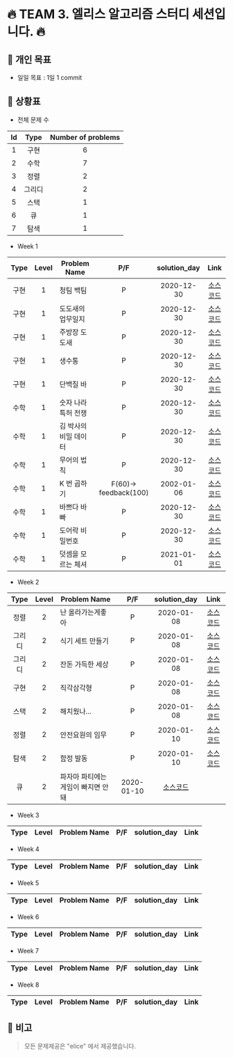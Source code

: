 # 🔥 TEAM 3. 엘리스 알고리즘  스터디 세션입니다. 🔥

## 📢 개인 목표

+ 일일 목표 : 1일 1 commit

## 📢 상황표

+ 전체 문제 수

| Id | Type | Number of problems |
| :---: | :---: | :---: |
| 1 | 구현| 6 |
| 2 | 수학 | 7 |
| 3 | 정렬 | 2 |
| 4 | 그리디 | 2 |
| 5 | 스택 | 1 |
| 6 | 큐 | 1 |
| 7 | 탐색 | 1 |



+ Week 1

| Type| Level | Problem Name | P/F | solution_day | Link |
| :---: | :---: | --- | :---: | :---: | :---: |
| 구현 | 1 | 청팀 백팀 | P | 2020-12-30 | [소스코드](https://kdt-gitlab.elice.io/WI/elice_algorithm_study/-/blob/master/Week1/Q1.py) |
| 구현 | 1 | 도도새의 업무일지 | P | 2020-12-30 | [소스코드](https://kdt-gitlab.elice.io/WI/elice_algorithm_study/-/blob/master/Week1/Q2.py) |
| 구현 | 1 | 주방장 도도새 | P | 2020-12-30 | [소스코드](https://kdt-gitlab.elice.io/WI/elice_algorithm_study/-/blob/master/Week1/Q3.py) |
| 구현 | 1 | 생수통 | P | 2020-12-30 | [소스코드](https://kdt-gitlab.elice.io/WI/elice_algorithm_study/-/blob/master/Week1/Q4.py) |
| 구현 | 1 | 단백질 바 | P | 2020-12-30 | [소스코드](https://kdt-gitlab.elice.io/WI/elice_algorithm_study/-/blob/master/Week1/Q5.py) |
| 수학 | 1 | 숫자 나라 특허 전쟁 | P | 2020-12-30 | [소스코드](https://kdt-gitlab.elice.io/WI/elice_algorithm_study/-/blob/master/Week1/Q6.py) |
| 수학 | 1 | 김 박사의 비밀 데이터 | P | 2020-12-30 | [소스코드](https://kdt-gitlab.elice.io/WI/elice_algorithm_study/-/blob/master/Week1/Q7.py) |
| 수학 | 1 | 무어의 법칙 | P | 2020-12-30 | [소스코드](https://kdt-gitlab.elice.io/WI/elice_algorithm_study/-/blob/master/Week1/Q8.py) |
| 수학 | 1 | K 번 곱하기 | F(60)-> feedback(100) | 2002-01-06 | [소스코드](https://kdt-gitlab.elice.io/WI/elice_algorithm_study/-/blob/master/Week1/Q9.py) |
| 수학 | 1 | 바쁘다 바빠 | P | 2020-12-30 | [소스코드](https://kdt-gitlab.elice.io/WI/elice_algorithm_study/-/blob/master/Week1/Q10.py) |
| 수학 | 1 | 도어락 비밀번호 | P | 2020-12-30 | [소스코드](https://kdt-gitlab.elice.io/WI/elice_algorithm_study/-/blob/master/Week1/Q11.py) |
| 수학 | 1 | 덧셈을 모르는 체셔 | P | 2021-01-01 | [소스코드](https://kdt-gitlab.elice.io/WI/elice_algorithm_study/-/blob/master/Week1/Q12.py) |

+ Week 2

| Type | Level | Problem Name | P/F | solution_day | Link |
| :---: | :---: | --- | :---: | :---: | :---: |
| 정렬 | 2 | 난 올라가는게좋아 | P | 2020-01-08 | [소스코드](https://kdt-gitlab.elice.io/WI/elice_algorithm_study/-/blob/master/Week2/Q_%EB%82%9C%EC%98%AC%EB%9D%BC%EA%B0%80%EB%8A%94%EA%B2%8C%EC%A2%8B%EC%95%84.py) |
| 그리디 | 2 | 식기 세트 만들기 | P | 2020-01-08 | [소스코드](https://kdt-gitlab.elice.io/WI/elice_algorithm_study/-/blob/master/Week2/Q_%EC%8B%9D%EA%B8%B0%EC%84%B8%ED%8A%B8%EB%A7%8C%EB%93%A4%EA%B8%B0.py) |
| 그리디 | 2 | 잔돈 가득한 세상 | P | 2020-01-08 | [소스코드](https://kdt-gitlab.elice.io/WI/elice_algorithm_study/-/blob/master/Week2/Q_%EC%9E%94%EB%8F%88%EA%B0%80%EB%93%9D%ED%95%9C%EC%84%B8%EC%83%81.py) |
| 구현 | 2 | 직각삼각형 | P | 2020-01-08 | [소스코드](https://kdt-gitlab.elice.io/WI/elice_algorithm_study/-/blob/master/Week2/Q_%EC%A7%81%EA%B0%81%EC%82%BC%EA%B0%81%ED%98%95.py) |
| 스택 | 2 | 해치웠나... | P | 2020-01-08 | [소스코드](https://kdt-gitlab.elice.io/WI/elice_algorithm_study/-/blob/master/Week2/Q_%ED%95%B4%EC%A7%80%EC%9B%A0%EB%82%98.py) |
| 정렬 | 2 | 안전요원의 임무 | P | 2020-01-10 | [소스코드](https://kdt-gitlab.elice.io/WI/elice_algorithm_study/-/blob/master/Week2/Q_%EC%95%88%EC%A0%84%EC%9A%94%EC%9B%90%EC%9D%98_%EC%9E%84%EB%AC%B4.py) | 
| 탐색 | 2 | 함정 발동 | P | 2020-01-10 | [소스코드](https://kdt-gitlab.elice.io/WI/elice_algorithm_study/-/blob/master/Week2/Q_%ED%95%A8%EC%A0%95%EB%B0%9C%EB%8F%99.py) |
| 큐 | 2 | 파자마 파티에는 게임이 빠지면 안돼 | 2020-01-10 | [소스코드](https://kdt-gitlab.elice.io/WI/elice_algorithm_study/-/blob/master/Week2/Q_%ED%8C%8C%EC%9E%90%EB%A7%88_%ED%8C%8C%ED%8B%B0%EC%97%90%EB%8A%94_%EA%B2%8C%EC%9E%84%EC%9D%B4_%EB%B9%A0%EC%A7%80%EB%A9%B4_%EC%95%88%EB%8F%BC.py)|
+ Week 3

| Type | Level | Problem Name | P/F | solution_day | Link |
| :---: | :---: | --- | :---: | :---: | :---: |

+ Week 4

| Type | Level | Problem Name | P/F | solution_day | Link |
| :---: | :---: | --- | :---: | :---: | :---: |

+ Week 5

| Type | Level | Problem Name | P/F | solution_day | Link |
| :---: | :---: | --- | :---: | :---: | :---: |

+ Week 6

| Type | Level | Problem Name | P/F | solution_day | Link |
| :---: | :---: | --- | :---: | :---: | :---: |

+ Week 7

| Type | Level | Problem Name | P/F | solution_day | Link |
| :---: | :---: | --- | :---: | :---: | :---: |

+ Week 8

| Type | Level | Problem Name | P/F | solution_day | Link |
| :---: | :---: | --- | :---: | :---: | :---: |


## 📢 비고

> 모든 문제제공은 "elice" 에서 제공했습니다.
